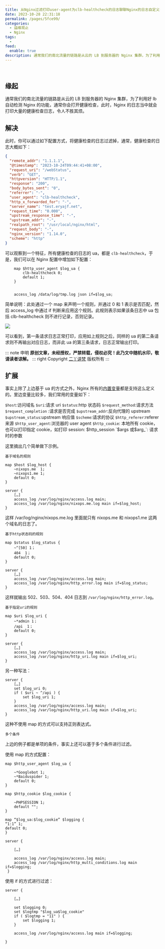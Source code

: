 ```yaml
---
title: 从Nginx过滤打印user-agent为clb-healthcheck的日志聊聊Nginx的日志自定义打印
date: 2023-10-28 22:31:18
permalink: /pages/5fce99/
categories:
  - 运维观止
  - Nginx
tags:
  -
feed:
  enable: true
description: 通常我们的南北流量的链路是从云的 LB 到服务器的 Nginx 集群，为了利用好 lb 自动检测 Nginx 的功能，通常你会打开健康检查，此时，Nginx 的日志当中就会打印大量的健康检查日志，令人不胜其烦。
---
```


<br><ArticleTopAd></ArticleTopAd>


## 缘起

通常我们的南北流量的链路是从云的 LB 到服务器的 Nginx 集群，为了利用好 lb 自动检测 Nginx 的功能，通常你会打开健康检查，此时，Nginx 的日志当中就会打印大量的健康检查日志，令人不胜其烦。

## 解决

此时，你可以通过如下配置方式，将健康检查的日志过滤掉，通常，健康检查的日志大概如下：

```json
{
  "remote_addr": "1.1.1.1",
  "@timestamp": "2023-10-24T09:44:41+08:00",
  "request_uri": "/webStatus",
  "verb": "GET",
  "httpversion": "HTTP/1.1",
  "response": "200",
  "body_bytes_sent": "0",
  "referrer": "-",
  "user_agent": "clb-healthcheck",
  "http_x_forwarded_for": "-",
  "server_name": "test.eryajf.net",
  "request_time": "0.000",
  "upstream_response_time": "-",
  "upstream_addr": "-",
  "realpath_root": "/usr/local/nginx/html",
  "request_body": "-",
  "nginx_version": "1.14.0",
  "scheme": "http"
}
```

可以观察到一个特征，所有健康检查的日志的 ua，都是 `clb-healthcheck`，于是，我们可以在 Nginx 配置中增加如下配置：

```nginx
    map $http_user_agent $log_ua {
        clb-healthcheck 0;
        default 1;
    }


    access_log /data/log/tmp.log json if=$log_ua;
```

简单说明：此处通过一个 map 来声明一个规则，并通过 0 和 1 表示是否匹配，然后 access_log 中通过 if 判断来应用这个规则。此规则表示如果该条日志中 ua 包括 clb-healthcheck 则不进行记录，否则记录。

![](https://t.eryajf.net/imgs/2023/10/1698503594038.png)

可以看到，第一条请求日志正常打印，应用如上规则之后，同样的 ua 的第二条请求则不再输出对应日志，而非此 ua 的第三条请求，日志正常输出打印。

::: note 申明
**原创文章<Badge text='eryajf' />，未经授权，严禁转载，侵权必究！此乃文中随机水印，敬请读者谅解。**
::: right
Copyright  [二丫讲梵](https://wiki.eryajf.net) 版权所有
:::


## 扩展

事实上除了上边基于 ua 的方式之外，Nginx 所有的[内置变量](http://nginx.org/en/docs/varindex.html)都是支持这么定义的。里边变量比较多，我们常用的变量如下：

`$host`:访问域名
`$uri`:请求 uri
`$status`:http 状态码
`$request_method`:请求方法
`$request_completion` :请求是否完成
`$upstream_addr`:反向代理的 upstream
`$upstream_status`:upstream 响应值
`$scheme`:请求的协议
`$http_referer`:referer 来源
`$http_user_agent`:浏览器的 user agent
`$http_cookie`: 本地所有 cookie，也可以打印指定 cookie，如打印 session: $http_session
`$args 或$arg\_`: 请求时的参数

这里摘出几个简单做下示例。

`基于域名的规则`

```nginx
map $host $log_host {
    ~nixops.me  1;
    ~nixops1.me 1;
    default 0;
}

server {
    […]
    access_log /var/log/nginx/access.log main;
    access_log /var/log/nginx/nixops.me.log main if=$log_host;
}
```

这样 /var/log/nginx/nixops.me.log 里面就只有 nixops.me 和 nixops1.me 这两个域名的日志了。

`基于http状态码的规则`

```nginx
map $status $log_status {
    ~^[50] 1；
    404  1；
    default 0;
}

server {
    […]
    access_log /var/log/nginx/access.log main;
    access_log /var/log/nginx/http_error.log main if=$log_status;
}
```

这样就输出 502、503、504、404 日志到 `/var/log/nginx/http_error.log`。

`基于指定uri的规则`

```nginx
map $uri $log_uri {
    ~*admin 1；
    /api  1；
    default 0;
}

server {
    […]
    access_log /var/log/nginx/access.log main;
    access_log /var/log/nginx/http_uri.log main if=$log_uri;
}
```

另一种写法：

```nginx
server {
    […]
    set $log_uri 0;
    if ( $uri ~ ^/api ) {
        set $log_uri 1;
    }
    access_log /var/log/nginx/access.log main;
    access_log /var/log/nginx/http_uri.log main if=$log_uri;
}
```

这种不使用 map 的方式可以支持正则表达式。

`多个条件`

上边的例子都是单项的条件，事实上还可以基于多个条件进行过滤。

使用 map 的方式配置：

```nginx
map $http_user_agent $log_ua {

    ~*Googlebot 1;
    ~*Baiduspider 1;
    default 0;
}

map $http_cookie $log_cookie {

    ~PHPSESSION 1;
    default "";
}

map “$log_ua:$log_cookie” $logging {
“1:1” 1;
default 0;
}

server {

    […]

    access_log /var/log/nginx/access.log main;
    access_log /var/log/nginx/http_multi_conditions.log main if=$logging;
 }
```

使用 if 的方式进行过滤：

```nginx
server {

    […]

    set $logging 0;
    set $logtmp "$log_ua$log_cookie"
    if ( $logtmp = "11" ) {
        set $logging 1;
    }

    access_log /var/log/nginx/access.log main if=$logging;

}
```


<br><ArticleTopAd></ArticleTopAd>
